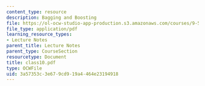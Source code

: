 ```yaml
---
content_type: resource
description: Bagging and Boosting
file: https://ol-ocw-studio-app-production.s3.amazonaws.com/courses/9-520-statistical-learning-theory-and-applications-spring-2003/3a57353c3e679cd919a4464e23194918_class10.pdf
file_type: application/pdf
learning_resource_types:
- Lecture Notes
parent_title: Lecture Notes
parent_type: CourseSection
resourcetype: Document
title: class10.pdf
type: OCWFile
uid: 3a57353c-3e67-9cd9-19a4-464e23194918
---
```

